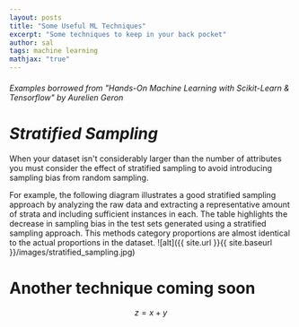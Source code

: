 ```yaml
---
layout: posts
title: "Some Useful ML Techniques"
excerpt: "Some techniques to keep in your back pocket"
author: sal
tags: machine learning
mathjax: "true"
---
```


###### Examples borrowed from "Hands-On Machine Learning with Scikit-Learn & Tensorflow" by Aurelien Geron



# _Stratified Sampling_

When your dataset isn't considerably larger than the number of attributes you must consider the effect of stratified sampling to
avoid introducing sampling bias from random sampling.

For example, the following diagram illustrates a good stratified sampling approach by analyzing the raw data and extracting a representative amount of strata and including sufficient instances in each. The table highlights the decrease in sampling bias in the test sets generated using a stratified sampling approach. This methods category proportions are almost identical to the actual proportions in the dataset.
![alt]({{ site.url }}{{ site.baseurl }}/images/stratified_sampling.jpg)



# Another technique coming soon
$$z=x+y$$
